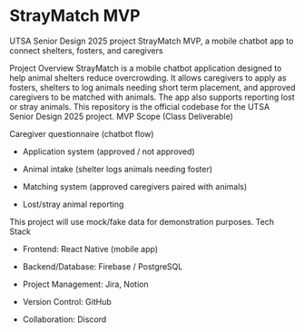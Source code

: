 # StrayMatch MVP
UTSA Senior Design 2025 project StrayMatch MVP, a mobile chatbot app to connect shelters, fosters, and caregivers

Project Overview
StrayMatch is a mobile chatbot application designed to help animal shelters reduce overcrowding. It allows caregivers to apply as fosters, shelters to log animals needing short term placement, and approved caregivers to be matched with animals. The app also supports reporting lost or stray animals.
This repository is the official codebase for the UTSA Senior Design 2025 project.
MVP Scope (Class Deliverable)

Caregiver questionnaire (chatbot flow)

- Application system (approved / not approved)

- Animal intake (shelter logs animals needing foster)

- Matching system (approved caregivers paired with animals)
   
- Lost/stray animal reporting


This project will use mock/fake data for demonstration purposes.
Tech Stack
- Frontend: React Native (mobile app)

- Backend/Database: Firebase / PostgreSQL

- Project Management: Jira, Notion

- Version Control: GitHub

- Collaboration: Discord

